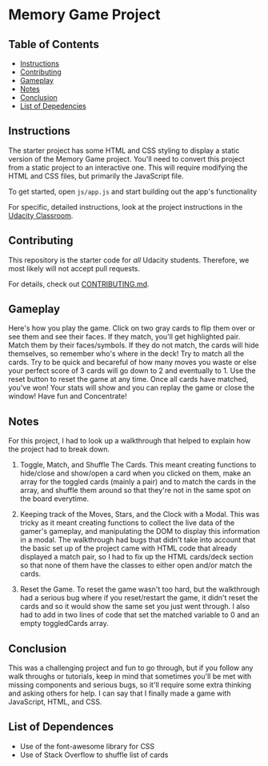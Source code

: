 # Memory Game Project

## Table of Contents

* [Instructions](#instructions)
* [Contributing](#contributing)
* [Gameplay](#gameplay)
* [Notes](#notes)
* [Conclusion](#conclusion)
* [List of Depedencies](#dependencies)

## Instructions

The starter project has some HTML and CSS styling to display a static version of the Memory Game project. You'll need to convert this project from a static project to an interactive one. This will require modifying the HTML and CSS files, but primarily the JavaScript file.

To get started, open `js/app.js` and start building out the app's functionality

For specific, detailed instructions, look at the project instructions in the [Udacity Classroom](https://classroom.udacity.com/me).

## Contributing

This repository is the starter code for _all_ Udacity students. Therefore, we most likely will not accept pull requests.

For details, check out [CONTRIBUTING.md](CONTRIBUTING.md).

## Gameplay
Here's how you play the game. Click on two gray cards to flip them over or see them and see their faces. If they match, you'll get highlighted pair. Match them by their faces/symbols. If they do not match, the cards will hide themselves, so remember who's where in the deck! Try to match all the cards. Try to be quick and becareful of how many moves you waste or else your perfect score of 3 cards will go down to 2 and eventually to 1. Use the reset button to reset the game at any time. Once all cards have matched, you've won! Your stats will show and you can replay the game or close the window! Have fun and Concentrate!

## Notes

For this project, I had to look up a walkthrough that helped to explain how the project had to break down.

1. Toggle, Match, and Shuffle The Cards. This meant creating functions to hide/close and show/open a card when you clicked on them, make an array for the toggled cards (mainly a pair) and to match the cards in the array, and shuffle them around so that they're not in the same spot on the board everytime.

2. Keeping track of the Moves, Stars, and the Clock with a Modal. This was tricky as it meant creating functions to collect the live data of the gamer's gameplay, and manipulating the DOM to display this information in a modal. The walkthrough had bugs that didn't take into account that the basic set up of the project came with HTML code that already displayed a match pair, so I had to fix up the HTML cards/deck section so that none of them have the classes to either open and/or match the cards. 

3. Reset the Game. To reset the game wasn't too hard, but the walkthrough had a serious bug where if you reset/restart the game, it didn't reset the cards and so it would show the same set you just went through. I also had to add in two lines of code that set the matched variable to 0 and an empty toggledCards array. 

## Conclusion

This was a challenging project and fun to go through, but if you follow any walk throughs or tutorials, keep in mind that sometimes you'll be met with missing components and serious bugs, so it'll require some extra thinking and asking others for help. I can say that I finally made a game with JavaScript, HTML, and CSS.


## List of Dependences
* Use of the font-awesome library for CSS
* Use of Stack Overflow to shuffle list of cards